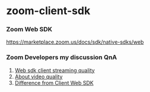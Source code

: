 # zoom-client-sdk

### Zoom Web SDK
https://marketplace.zoom.us/docs/sdk/native-sdks/web

### Zoom Developers my discussion QnA
1. [Web sdk client streaming quality](https://devforum.zoom.us/t/web-sdk-client-streaming-quality/45287)
2. [About video quality](https://devforum.zoom.us/t/about-video-quality/45792)
3. [Difference from Client Web SDK](https://devforum.zoom.us/t/difference-from-client-web-sdk/45679)
